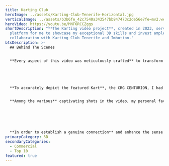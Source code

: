```yaml
---
title: Karting Club
heroImage: ../assets/Karting-Club-Tenerife-Horizontal.jpg
verticalImage: ../assets/b3b6fe_42c7540a343547bb847473c2de56e7fe~mv2.webp
heroVideo: https://youtu.be/MNF6RCCZggs
shortDescription: "**The Karting video project**, created in 2023, served as a
  platform for me to showcase my exceptional 3D skills and invest ample time in
  collaboration with Karting Club Tenerife and Imhotion."
btsDescription: >-
  ## Behind The Scenes


  **Every aspect of this video was meticulously crafted** to transform the original Karting circuit into a lifelike virtual 3D world, while still capturing the essence of a video game and revolutionizing the perception of Tenerife through this remarkable production.


  ​


  **To accurately depict the featured Kart**, the CRG CENTURION, I had the privilege of obtaining the original blueprints from CRG. These blueprints served as a valuable reference as I meticulously developed the 3D model of the Kart.


  **Among the various** captivating shots in the video, my personal favorite is the slow-motion sequence. This particular shot was of utmost importance as it presented a unique opportunity to capture a moment that would be incredibly challenging, if not impossible, to film with a conventional camera. This decision added a distinct utility to employing this technique, elevating the overall impact of the video.






  **In order to establish a genuine connection** and enhance the sense of realism for viewers, I chose to incorporate a real person into the promotional video. This approach allowed individuals to forge a personal connection rather than feeling distant in a purely virtual environment. In this particular scene, I combined real-life footage of Imhotep Vandeputte's face with a meticulously designed 3D helmet, seamlessly merging the person with the virtual world.
primaryCategory: 3D
secondaryCategories:
  - Commercial
  - Top 10
featured: true
---
```

